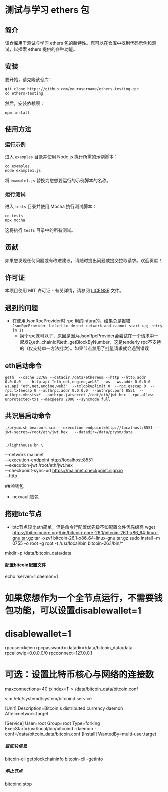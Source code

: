 # 测试与学习 ethers 包

## 简介

该仓库用于测试与学习 ethers 包的新特性。您可以在仓库中找到代码示例和测试，以探索 ethers 提供的各种功能。

## 安装

要开始，请克隆该仓库：

```
git clone https://github.com/yourusername/ethers-testing.git
cd ethers-testing
```

然后，安装依赖项：

```
npm install
```

## 使用方法

### 运行示例

进入 `examples` 目录并使用 Node.js 执行所需的示例脚本：

```
cd examples
node example1.js
```

将 `example1.js` 替换为您想要运行的示例脚本的名称。

### 运行测试

进入 `tests` 目录并使用 Mocha 执行测试脚本：

```
cd tests
npx mocha
```

这将执行 `tests` 目录中的所有测试。

## 贡献

如果您发现任何问题或有改进建议，请随时提出问题或提交拉取请求。欢迎贡献！

## 许可证

本项目使用 MIT 许可证 - 有关详情，请参阅 [LICENSE](LICENSE) 文件。


## 遇到的问题

- 在使用JsonRpcProvider时 rpc 用的infura的，结果总是报错
    ```JsonRpcProvider failed to detect network and cannot start up; retry in 1s```
    -  换个rpc就可以了，原因是因为JsonRpcProvider会尝试在一个请求中一起发送eth_chainId和eth_getBlockByNumber，这是tenderly rpc不支持的（仅支持单一方法批次）。如果节点禁用了批量请求就会遇到错误



## eth启动命令
    geth  --cache 32768 --datadir /data/ethereum --http --http.addr 0.0.0.0   --http.api "eth,net,engine,web3" --ws --ws.addr 0.0.0.0  --ws.api "eth,net,engine,web3"  --txlookuplimit 0  --rpc.gascap 0  --rpc.txfeecap 0 --authrpc.addr 0.0.0.0  --authrpc.port 8551  --authrpc.vhosts=* --authrpc.jwtsecret /root/eth/jwt.hex --rpc.allow-unprotected-txs --maxpeers 2000 --syncmode full


## 共识层启动命令

    ./prysm.sh beacon-chain --execution-endpoint=http://localhost:8551 --jwt-secret=/root/eth/jwt.hex   --datadir=/data/prysm/data 


    ./lighthouse bn \
  --network mainnet \
  --execution-endpoint http://localhost:8551 \
  --execution-jwt /root/eth/jwt.hex \
  --checkpoint-sync-url https://mainnet.checkpoint.sigp.io \
  --http









##冷钱包


- nexvault钱包





## 搭建btc节点
  - btc节点较比eth简单，但是命令行配置优先级不如配置文件优先级高
wget https://bitcoincore.org/bin/bitcoin-core-26.1/bitcoin-26.1-x86_64-linux-gnu.tar.gz
tar -xzvf bitcoin-26.1-x86_64-linux-gnu.tar.gz
sudo install -m 0755 -o root -g root -t /usr/local/bin bitcoin-26.1/bin/*

mkdir -p /data/bitcoin_data/data


#### 配置bitcoin配置文件
echo 'server=1
daemon=1
# 如果您想作为一个全节点运行，不需要钱包功能，可以设置disablewallet=1
# disablewallet=1
rpcuser=keien
rpcpassword=
datadir=/data/bitcoin_data/data
rpcallowip=0.0.0.0/0
rpcconnect=127.0.0.1
# 可选：设置比特币核心与网络的连接数
maxconnections=40
txindex=1' >  /data/bitcoin_data/bitcoin.conf


vim /etc/systemd/system/bitcoind.service

[Unit]
Description=Bitcoin's distributed currency daemon
After=network.target

[Service]
User=root
Group=root
Type=forking
ExecStart=/usr/local/bin/bitcoind -daemon -conf=/data/bitcoin_data/bitcoin.conf
[Install]
WantedBy=multi-user.target


##### 查区块信息
 bitcoin-cli getblockchaininfo
 bitcoin-cli -getinfo


 ##### 停止节点
 bitcoind stop

 
